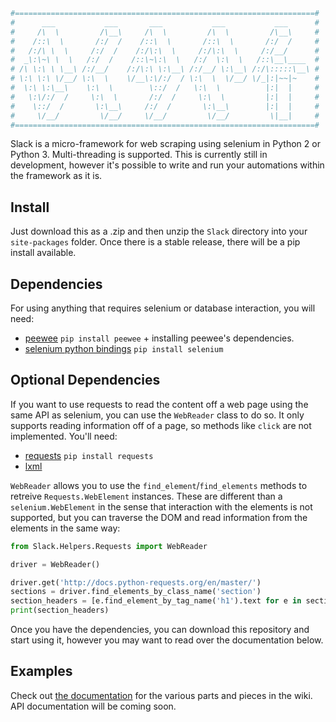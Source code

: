 ```python
#===================================================================#
#      ___           ___       ___           ___           ___      #
#     /\  \         /\__\     /\  \         /\  \         /\__\     #
#    /::\  \       /:/  /    /::\  \       /::\  \       /:/  /     #
#   /:/\ \  \     /:/  /    /:/\:\  \     /:/\:\  \     /:/__/      #
#  _\:\~\ \  \   /:/  /    /::\~\:\  \   /:/  \:\  \   /::\__\____  #
# /\ \:\ \ \__\ /:/__/    /:/\:\ \:\__\ /:/__/ \:\__\ /:/\:::::\__\ #
# \:\ \:\ \/__/ \:\  \    \/__\:\/:/  / \:\  \  \/__/ \/_|:|~~|~    #
#  \:\ \:\__\    \:\  \        \::/  /   \:\  \          |:|  |     #
#   \:\/:/  /     \:\  \       /:/  /     \:\  \         |:|  |     #
#    \::/  /       \:\__\     /:/  /       \:\__\        |:|  |     #
#     \/__/         \/__/     \/__/         \/__/         \|__|     #
#===================================================================#
```
Slack is a micro-framework for web scraping using selenium in Python 2 or Python 3. Multi-threading is supported. This is currently still in development, however it's possible to write and run your automations within the framework as it is.

## Install

Just download this as a .zip and then unzip the `Slack` directory into 
your `site-packages` folder. Once there is a stable release, there will 
be a pip install available.

## Dependencies

For using anything that requires selenium or database interaction, you
will need:

* [peewee](http://docs.peewee-orm.com/en/latest/)
`pip install peewee` + installing peewee's dependencies.
* [selenium python bindings](http://selenium-python.readthedocs.org/)
`pip install selenium`

## Optional Dependencies

If you want to use requests to read the content off a web page using the
same API as selenium, you can use the `WebReader` class to do so.  It 
only supports reading information off of a page, so methods like `click`
are not implemented.  You'll need:

* [requests](http://docs.python-requests.org/en/master/)
`pip install requests`
* [lxml](http://lxml.de/)

`WebReader` allows you to use the `find_element`/`find_elements` methods
 to retreive `Requests.WebElement` instances.  These are different than
 a `selenium.WebElement` in the sense that interaction with the elements
 is not supported, but you can traverse the DOM and read information
 from the elements in the same way:

```python
from Slack.Helpers.Requests import WebReader

driver = WebReader()

driver.get('http://docs.python-requests.org/en/master/')
sections = driver.find_elements_by_class_name('section')
section_headers = [e.find_element_by_tag_name('h1').text for e in sections]
print(section_headers)
```

Once you have the dependencies, you can download this repository and 
start using it, however you may want to read over the documentation 
below.

## Examples

Check out [the documentation](https://github.com/Wykleph/Slack/wiki/Documentation) for the various parts and pieces in the wiki. API documentation will be coming soon.
